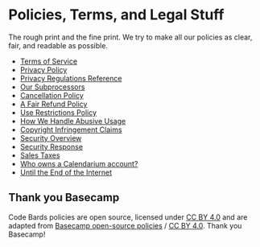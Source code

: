 # Policies, Terms, and Legal Stuff
The rough print and the fine print. We try to make all our policies as clear, fair, and readable as possible.

* [Terms of Service](terms/index.md)
* [Privacy Policy](privacy/index.md)
* [Privacy Regulations Reference](privacy/regulations/index.md)
* [Our Subprocessors](privacy/subprocessors/index.md)
* [Cancellation Policy](cancellation/index.md)
* [A Fair Refund Policy](refund/index.md)
* [Use Restrictions Policy](abuse/index.md)
* [How We Handle Abusive Usage](abuse/how-we-handle/index.md)
* [Copyright Infringement Claims](copyright/index.md)
* [Security Overview](security/index.md)
* [Security Response](security/response/index.md)
* [Sales Taxes](taxes/index.md)
* [Who owns a Calendarium account?](ownership-calendarium/index.md)
* [Until the End of the Internet](until-the-end-of-the-internet/index.md)

## Thank you Basecamp
Code Bards policies are open source, licensed under [CC BY 4.0](https://creativecommons.org/licenses/by/4.0/) and are adapted from [Basecamp open-source policies](https://github.com/basecamp/policies) / [CC BY 4.0](https://creativecommons.org/licenses/by/4.0/). Thank you Basecamp!